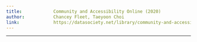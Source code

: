 ```yaml
---
title:            Community and Accessibility Online (2020)
author:           Chancey Fleet, Taeyoon Choi
link:             https://datasociety.net/library/community-and-accessibility-online/
---
```

---
